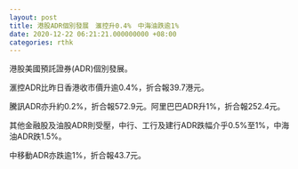 ```yaml
---
layout: post
title: 港股ADR個別發展　滙控升0.4%　中海油跌逾1%
date: 2020-12-22 06:21:21.000000000 +08:00
categories: rthk
---
```


港股美國預託證券(ADR)個別發展。

滙控ADR比昨日香港收市價升逾0.4%，折合報39.7港元。

騰訊ADR亦升約0.2%，折合報572.9元。阿里巴巴ADR升1%，折合報252.4元。

其他金融股及油股ADR則受壓，中行、工行及建行ADR跌幅介乎0.5%至1%，中海油ADR跌1.5%。

中移動ADR亦跌逾1%，折合報43.7元。
